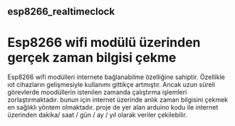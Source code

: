 ## esp8266_realtimeclock

# Esp8266 wifi modülü üzerinden gerçek zaman bilgisi çekme

Esp8266 wifi modülleri internete bağlanabilme özelliğine sahiptir. Özellikle ıot cihazların gelişmesiyle kullanımı gittikçe artmıştır. 
Ancak uzun süreli görevlerde moodüllerin istenilen zamanda çalıştırma işlemleri  zorlaştırmaktadır. 
bunun için internet üzerinde anlık zaman bilgisini çekmek en sağlıklı yöntem olmaktadır. 
proje de yer alan arduino kodu ile internet üzerinden dakika/ saat / gün / ay / yıl olarak veriler çekilebilir. 
